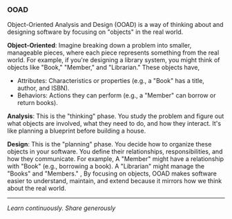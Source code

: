 ### OOAD

Object-Oriented Analysis and Design (OOAD) is a way of thinking about and designing software by focusing on "objects" in the real world. 

**Object-Oriented**: Imagine breaking down a problem into smaller, manageable pieces, where each piece represents something from the real world. For example, if you're designing a library system, you might think of objects like "Book," "Member," and "Librarian." These objects have,

- Attributes: Characteristics or properties (e.g., a "Book" has a title, author, and ISBN).
- Behaviors: Actions they can perform (e.g., a "Member" can borrow or return books).

**Analysis**: This is the "thinking" phase. You study the problem and figure out what objects are involved, what they need to do, and how they interact. It's like planning a blueprint before building a house.

**Design**: This is the "planning" phase. You decide how to organize these objects in your software. You define their relationships, responsibilities, and how they communicate. For example, A "Member" might have a relationship with "Book" (e.g., borrowing a book).
A "Librarian" might manage the "Books" and "Members." , By focusing on objects, OOAD makes software easier to understand, maintain, and extend because it mirrors how we think about the real world.

---

*Learn continuously. Share generously*
